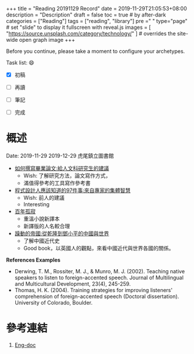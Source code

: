 +++
title = "Reading 20191129 Record"
date = 2019-11-29T21:05:53+08:00
description = "Description"
draft = false
toc = true  # by after-dark
categories = ["Reading"]
tags = ["reading", "library"]
pre ="<i class='fa fa-file'></i> "
type="page" # set "slide" to display it fullscreen with reveal.js
images = [
  "https://source.unsplash.com/category/technology/"
] # overrides the site-wide open graph image
+++

Before you continue, please take a moment to configure your archetypes.


<!--more-->

Task list: :smile:

- [x] 初稿
- [ ] 再讀
- [ ] 筆記
- [ ] 完成


# 概述
    
Date: 2019-11-29 2019-12-29  虎尾鎮立圖書館

* [如何撰寫畢業論文:給人文科研究生的建議](http://library.ylccb.gov.tw/bookDetail.do?id=575613)
    * Wish: 了解研究方法，論文寫作方式，
    * 滿值得參考的工具寫作參考書    
* [程式設計人應該知道的97件事:來自專家的集體智慧](http://library.ylccb.gov.tw/bookDetail.do?id=442458)
    * Wish: 前人的建議
    * Interesting
* [百年孤寂](http://library.ylccb.gov.tw/bookDetail.do?id=536373)
    * 重溫小說新譯本
    * 新譯版的人名較合理
* [躁動的帝國:從乾隆到鄧小平的中國與世界](http://library.ylccb.gov.tw/bookDetail.do?id=398993)
    * 了解中國近代史
    * Good book，以英國人的觀點，來看中國近代與世界各國的關係。    

**References Examples**
* Derwing, T. M., Rossiter, M. J., & Munro, M. J. (2002). Teaching native speakers to listen to foreign-accented speech. Journal of Multilingual and Multicultural Development, 23(4), 245-259.
* Thomas, H. K. (2004). Training strategies for improving listeners' comprehension of foreign-accented speech (Doctoral dissertation). University of Colorado, Boulder.

# 參考連結

1. [Eng-doc](http://daringfireball.net/projects/markdown/syntax)


[google]: https://www.google.com "Search Engine"


[^1]: Ciation APA, [In-text Citation APA](https://guides.libraries.psu.edu/apaquickguide/intext#:~:targetText=Include%20an%20in%2Dtext%20citation,or%20quote%20from%20another%20source.&targetText=APA%20in%2Dtext%20citation%20style,2005%2C%20p.%2014).)




